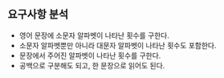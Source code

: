 ## 요구사항 분석

- 영어 문장에 소문자 알파벳이 나타난 횟수를 구한다.
- 소문자 알파벳뿐만 아니라 대문자 알파벳이 나타난 횟수도 포함한다.
- 문장에서 주어진 알파벳이 나타난 횟수를 구한다.
- 공백으로 구분해도 되고, 한 문장으로 읽어도 된다.

